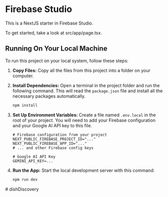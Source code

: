 # Firebase Studio

This is a NextJS starter in Firebase Studio.

To get started, take a look at src/app/page.tsx.

## Running On Your Local Machine

To run this project on your local system, follow these steps:

1.  **Copy Files:** Copy all the files from this project into a folder on your computer.

2.  **Install Dependencies:** Open a terminal in the project folder and run the following command. This will read the `package.json` file and install all the necessary packages automatically.

    ```bash
    npm install
    ```

3.  **Set Up Environment Variables:** Create a file named `.env.local` in the root of your project. You will need to add your Firebase configuration and your Google AI API key to this file.

    ```
    # Firebase configuration from your project
    NEXT_PUBLIC_FIREBASE_PROJECT_ID="..."
    NEXT_PUBLIC_FIREBASE_APP_ID="..."
    # ... and other Firebase config keys

    # Google AI API Key
    GEMINI_API_KEY=...
    ```

4.  **Run the App:** Start the local development server with this command:
    ```bash
    npm run dev
    ```
#   d i s h D i s c o v e r y  
 